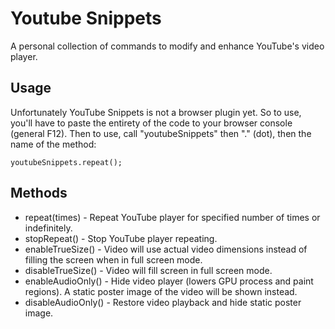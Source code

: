 # Youtube Snippets

A personal collection of commands to modify and enhance YouTube's video player.

## Usage

Unfortunately YouTube Snippets is not a browser plugin yet. So to use, you'll have to paste the entirety of the code to your browser console (general F12). Then to use, call "youtubeSnippets" then "." (dot), then the name of the method:

    youtubeSnippets.repeat();

## Methods

 - repeat(times) - Repeat YouTube player for specified number of times or indefinitely.
 - stopRepeat() - Stop YouTube player repeating.
 - enableTrueSize() - Video will use actual video dimensions instead of filling the screen when in full screen mode.
 - disableTrueSize() - Video will fill screen in full screen mode.
 - enableAudioOnly() - Hide video player (lowers GPU process and paint regions). A static poster image of the video will be shown instead.
 - disableAudioOnly() - Restore video playback and hide static poster image.
